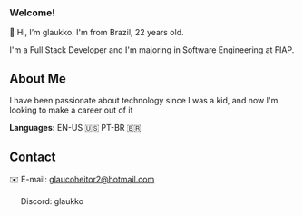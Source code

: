 ### Welcome!
👋 Hi, I’m glaukko. I'm from Brazil, 22 years old.

I'm a Full Stack Developer and I'm majoring in Software Engineering at FIAP.

## About Me

I have been passionate about technology since I was a kid, and now I'm looking to make a career out of it

**Languages:** EN-US 🇺🇸 PT-BR 🇧🇷

## Contact

✉️ E-mail: [glaucoheitor2@hotmail.com](mailto:glaucoheitor2@hotmail.com)

<img src="https://github.com/user-attachments/assets/9f0a3642-f804-4920-81ba-9c8a07aa71ad" width="16" height="16"/> Discord: glaukko

<!---
glaukko/glaukko is a ✨ special ✨ repository because its `README.md` (this file) appears on your GitHub profile.
You can click the Preview link to take a look at your changes.
--->
